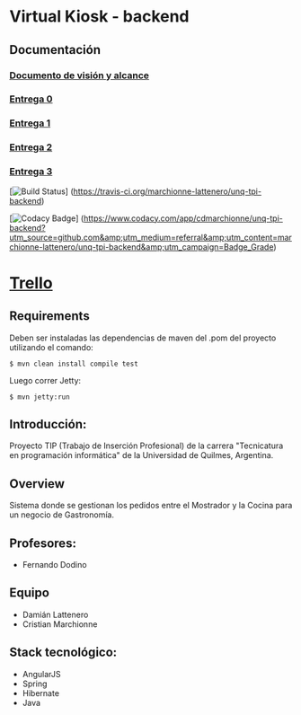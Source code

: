 # Virtual Kiosk - backend


## Documentación

### [Documento de visión y alcance](https://drive.google.com/open?id=11ltOdQpJIYP780u66CZWnH5IhheOQw1dFQctRVm2xk4)

### [Entrega 0](https://drive.google.com/open?id=1BzRSa5731Dir4DRP1xUye1iSX5kruP79yQ-SDVvS1aw)

### [Entrega 1](https://drive.google.com/open?id=1U7aW0AQleWplZhHXCy91HwV-h29_dfC8Bn6xLS8c_t8)

### [Entrega 2](https://docs.google.com/open?id=1SOHIeHglybqBAXw31Oo7o9iHgOPF4ZYWiJA_eg_OyrI)

### [Entrega 3](https://docs.google.com/open?id=1dsI8j4lWVvw-I-T4IyCCy3gAhgnVQSSKgfDG7copFL0)

[![Build Status](https://travis-ci.org/marchionne-lattenero/unq-tpi-backend.svg?branch=master)]
(https://travis-ci.org/marchionne-lattenero/unq-tpi-backend)

[![Codacy Badge](https://api.codacy.com/project/badge/Grade/b3b7c19d1e70485e8a3bcfa1b86b516f)]
(https://www.codacy.com/app/cdmarchionne/unq-tpi-backend?utm_source=github.com&amp;utm_medium=referral&amp;utm_content=marchionne-lattenero/unq-tpi-backend&amp;utm_campaign=Badge_Grade)


# [Trello](https://trello.com/tip33)

## Requirements
Deben ser instaladas las dependencias de maven del .pom del proyecto utilizando el comando:

    $ mvn clean install compile test
    
Luego correr Jetty:

    $ mvn jetty:run

## Introducción:

Proyecto TIP (Trabajo de Inserción Profesional) de la carrera "Tecnicatura en programación informática" de la Universidad de Quilmes, Argentina.


## Overview

Sistema donde se gestionan los pedidos entre el Mostrador y la Cocina para un negocio de Gastronomía.

## Profesores:

* Fernando Dodino

## Equipo

+ Damián Lattenero
+ Cristian Marchionne

## Stack tecnológico:
+ AngularJS
+ Spring
+ Hibernate
+ Java
